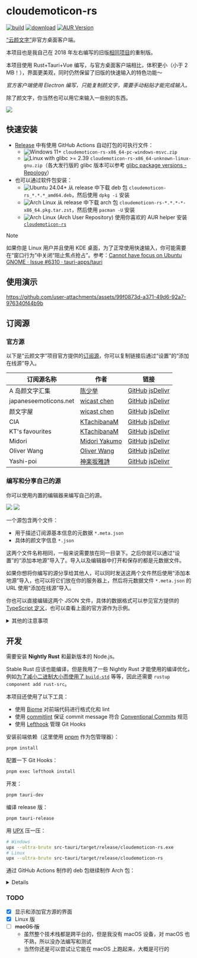 # cloudemoticon-rs

[![build](https://github.com/TransparentLC/cloudemoticon-rs/actions/workflows/build.yml/badge.svg)](https://github.com/TransparentLC/cloudemoticon-rs/actions/workflows/build.yml)
[![download](https://img.shields.io/github/downloads/TransparentLC/cloudemoticon-rs/total.svg)](https://github.com/TransparentLC/cloudemoticon-rs/releases)
[![AUR Version](https://img.shields.io/aur/version/cloudemoticon-rs?logo=archlinux&labelColor=%23333&color=%2308c)](https://aur.archlinux.org/packages/cloudemoticon-rs)

[“云颜文字”](https://emoticon.moe/)非官方桌面客户端。

本项目也是我自己在 2018 年左右编写的旧版[相同项目](https://github.com/TransparentLC/CloudEmoticon)的重制版。

本项目使用 Rust+Tauri+Vue 编写，与官方桌面客户端相比，体积更小（小于 2 MB！），界面更美观，同时仍然保留了旧版的快速输入的特色功能～

*官方客户端使用 Electron 编写，只能复制颜文字，需要手动粘贴才能完成输入。*

除了颜文字，你当然也可以用它来输入一些别的东西。

![](https://p.sda1.dev/25/99775aa7395f5dde287217ec1ac73cc3/S85O.webp)

## 快速安装

* [Release](https://github.com/TransparentLC/cloudemoticon-rs/releases) 中有使用 GitHub Actions 自动打包的可执行文件：
  * ![Windows 11+](https://img.shields.io/badge/Windows-11+-06b?logo=windows) `cloudemoticon-rs-x86_64-pc-windows-msvc.zip`
  * ![Linux with glibc >= 2.39](https://img.shields.io/badge/Linux-glibc%20%3E=%202.39-fc0?logo=linux) `cloudemoticon-rs-x86_64-unknown-linux-gnu.zip`（各大发行版的 glibc 版本可以参考 [glibc package versions - Repology](https://repology.org/project/glibc/versions)）
* 也可以通过软件包安装：
  * ![Ubuntu 24.04+](https://img.shields.io/badge/Ubuntu-24.04+-e52?logo=ubuntu) 从 release 中下载 deb 包 `cloudemoticon-rs_*.*.*_amd64.deb`，然后使用 `dpkg -i` 安装
  * ![Arch Linux](https://img.shields.io/badge/Arch%20Linux-333?logo=archlinux) 从 release 中下载 arch 包 `cloudemoticon-rs-*.*.*-*-x86_64.pkg.tar.zst`，然后使用 `pacman -U` 安装
  * ![Arch Linux (Arch User Repository)](https://img.shields.io/badge/Arch%20Linux%20(Arch%20User%20Repository)-333?logo=archlinux) 使用你喜欢的 AUR helper 安装 [`cloudemoticon-rs`](https://aur.archlinux.org/packages/cloudemoticon-rs)

> [!NOTE]
>
> 如果你是 Linux 用户并且使用 KDE 桌面，为了正常使用快速输入，你可能需要在“窗口行为”中关闭“阻止焦点抢占”。参考：[Cannot have focus on Ubuntu GNOME · Issue #6310 · tauri-apps/tauri](https://github.com/tauri-apps/tauri/issues/6310#issuecomment-1518694428)

## 使用演示

https://github.com/user-attachments/assets/99f0873d-a371-49d6-92a7-976340f44b9b

## 订阅源

### 官方源

以下是“云颜文字”项目官方提供的[订阅源](https://github.com/cloud-emoticon/store-repos)，你可以复制链接后通过“设置”的“添加在线源”导入。

| 订阅源名称            | 作者                                              | 链接                                                                                                                                                                                                                |
| --------------------- | ------------------------------------------------- | ------------------------------------------------------------------------------------------------------------------------------------------------------------------------------------------------------------------- |
| A 岛颜文字汇集        | [陈少举](https://twitter.com/chenshaoju)          | [GitHub](https://raw.githubusercontent.com/cloud-emoticon/store-repos/refs/heads/master/a-land.meta.json) [jsDelivr](https://cdn.jsdelivr.net/gh/cloud-emoticon/store-repos/a-land.meta.json)                       |
| japaneseemoticons.net | [wicast chen](https://twitter.com/wicastchen)     | [GitHub](https://raw.githubusercontent.com/cloud-emoticon/store-repos/refs/heads/master/japaneseemoticons.meta.json) [jsDelivr](https://cdn.jsdelivr.net/gh/cloud-emoticon/store-repos/japaneseemoticons.meta.json) |
| 颜文字屋              | [wicast chen](https://twitter.com/wicastchen)     | [GitHub](https://raw.githubusercontent.com/cloud-emoticon/store-repos/refs/heads/master/kaomojiya.meta.json) [jsDelivr](https://cdn.jsdelivr.net/gh/cloud-emoticon/store-repos/kaomojiya.meta.json)                 |
| CIA                   | [KTachibanaM](https://twitter.com/KTachibana_M)   | [GitHub](https://raw.githubusercontent.com/cloud-emoticon/store-repos/refs/heads/master/kt-cia.meta.json) [jsDelivr](https://cdn.jsdelivr.net/gh/cloud-emoticon/store-repos/kt-cia.meta.json)                       |
| KT's favourites       | [KTachibanaM](https://twitter.com/KTachibana_M)   | [GitHub](https://raw.githubusercontent.com/cloud-emoticon/store-repos/refs/heads/master/kt-favorites.meta.json) [jsDelivr](https://cdn.jsdelivr.net/gh/cloud-emoticon/store-repos/kt-favorites.meta.json)           |
| Midori                | [Midori Yakumo](https://twitter.com/MidoriYakumo) | [GitHub](https://raw.githubusercontent.com/cloud-emoticon/store-repos/refs/heads/master/midori.meta.json) [jsDelivr](https://cdn.jsdelivr.net/gh/cloud-emoticon/store-repos/midori.meta.json)                       |
| Oliver Wang           | [Oliver Wang](https://twitter.com/Toohashi)       | [GitHub](https://raw.githubusercontent.com/cloud-emoticon/store-repos/refs/heads/master/oliver-wang.meta.json) [jsDelivr](https://cdn.jsdelivr.net/gh/cloud-emoticon/store-repos/oliver-wang.meta.json)             |
| Yashi-poi             | [神楽坂雅詩](https://twitter.com/kagurazakayashi) | [GitHub](https://raw.githubusercontent.com/cloud-emoticon/store-repos/refs/heads/master/yashi-poi.meta.json) [jsDelivr](https://cdn.jsdelivr.net/gh/cloud-emoticon/store-repos/yashi-poi.meta.json)                 |

### 编写和分享自己的源

你可以使用内置的编辑器来编写自己的源。

<picture>
    <source media="(prefers-color-scheme: dark)" srcset="https://p.sda1.dev/25/3236f95d234a7df19db750ff96eb2092/3GgJ.webp">
    <source media="(prefers-color-scheme: light)" srcset="https://p.sda1.dev/25/916970e0d49ab9c91e61acbad687a226/l90l.webp">
    <img src="https://p.sda1.dev/25/916970e0d49ab9c91e61acbad687a226/l90l.webp">
</picture>

<picture>
    <source media="(prefers-color-scheme: dark)" srcset="https://p.sda1.dev/25/1dea5d0e9e42afc2987c59546ab41b0b/EFNr.webp">
    <source media="(prefers-color-scheme: light)" srcset="https://p.sda1.dev/25/961418be9fc4bee67b9cd5e254e12053/VmL1.webp">
    <img src="https://p.sda1.dev/25/961418be9fc4bee67b9cd5e254e12053/VmL1.webp">
</picture>

一个源包含两个文件：

* 用于描述订阅源基本信息的元数据 `*.meta.json`
* 具体的颜文字信息 `*.json`

这两个文件名称相同，一般来说需要放在同一目录下。之后你就可以通过“设置”的“添加本地源”导入了。导入以及编辑器中打开和保存的都是元数据文件。

如果你想将你编写的源分享给其他人，可以同时发送这两个文件然后使用“添加本地源”导入，也可以将它们放在你的服务器上，然后将元数据文件 `*.meta.json` 的 URL 使用“添加在线源”导入。

你也可以直接编辑这两个 JSON 文件，具体的数据格式可以参见官方提供的 [TypeScript 定义](https://github.com/cloud-emoticon/store-repos/tree/master/linter/src/api)，也可以查看上面的官方源作为示例。

<details>

<summary>其他的注意事项</summary>

“云颜文字”项目早期使用 XML 格式存储颜文字信息（在元数据中 `type` 字段为 `localXml`），目前已经废弃。本项目出于兼容考虑仍然支持读取这一格式，但不支持保存。

如果不想将元数据和颜文字信息放在同一目录，可以将元数据的 `type` 字段设为 `remoteJson` 并通过 `remoteUrl` 写上后者的实际 URL。

</details>

## 开发

需要安装 **Nightly Rust** 和最新版本的 Node.js。

Stable Rust 应该也能编译，但是我用了一些 Nightly Rust 才能使用的编译优化，例如[为了减小二进制大小而使用了 `build-std`](https://github.com/johnthagen/min-sized-rust#optimize-libstd-with-build-std) 等等，因此还需要 `rustup component add rust-src`。

本项目还使用了以下工具：

* 使用 [Biome](https://biomejs.dev/) 对前端代码进行格式化和 lint
* 使用 [commitlint](https://commitlint.js.org/) 保证 commit message 符合 [Conventional Commits](https://www.conventionalcommits.org/zh-hans/v1.0.0/) 规范
* 使用 [Lefthook](https://lefthook.dev/) 管理 Git Hooks

安装前端依赖（这里使用 [pnpm](https://pnpm.io/) 作为包管理器）：

```sh
pnpm install
```

配置一下 Git Hooks：

```sh
pnpm exec lefthook install
```

开发：

```sh
pnpm tauri-dev
```

编译 release 版：

```sh
pnpm tauri-release
```

用 [UPX](https://upx.github.io/) 压一压：

```sh
# Windows
upx --ultra-brute src-tauri/target/release/cloudemoticon-rs.exe
# Linux
upx --ultra-brute src-tauri/target/release/cloudemoticon-rs
```

通过 GitHub Actions 制作的 deb 包继续制作 Arch 包：

<details>

安装 `devtools`。

在一个空目录中写入以下的 `PKGBUILD`，替换版本号和 release 中 deb 包的 SHA256：

```sh
# Maintainer: TransparentLC <me@akarin.dev>

pkgname=cloudemoticon-rs
pkgver=0.0.0
pkgrel=1
pkgdesc="A cloud solution to your favorite emoticons."
arch=('x86_64')
url="https://github.com/TransparentLC/cloudemoticon-rs"
license=('AGPL-3.0-or-later')
depends=('cairo' 'desktop-file-utils' 'gdk-pixbuf2' 'glib2' 'gtk3' 'hicolor-icon-theme' 'libsoup' 'pango' 'webkit2gtk-4.1' 'libappindicator-gtk3')
options=('!strip' '!emptydirs')
source_x86_64=("${pkgname}_${pkgver}_amd64.deb::${url}/releases/download/v${pkgver}/${pkgname}_${pkgver}_amd64.deb")
sha256sums_x86_64=("XXXXXXXXXXXXXXXXXXXXXXXXXXXXXXXXXXXXXXXXXXXXXXXXXXXXXXXXXXXXXXXX")

package() {
  tar -xf data.tar.xz -C "${pkgdir}"
}
```

然后在这个目录下运行 `extra-x86_64-build` 打包，得到 `cloudemoticon-rs-0.0.0-1-x86_64.pkg.tar.zst`。

</details>

### TODO

* [x] 显示和添加官方源的界面
* [x] Linux 版
* [ ] ~~macOS 版~~
    * 虽然整个技术栈都是跨平台的，但是我没有 macOS 设备，对 macOS 也不熟，所以没办法编写和测试
    * 当然你还是可以尝试让它能在 macOS 上跑起来，大概是可行的
